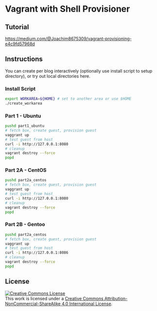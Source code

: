 # Vagrant with Shell Provisioner

## Tutorial

https://medium.com/@Joachim8675309/vagrant-provisioning-e4c9fd57968d

## Instructions

You can create per blog interactively (optionally use install script to setup directory), or try out local directories here.

### Install Script

```bash
export WORKAREA=${HOME} # set to another area or use $HOME
./create_workarea
```


### Part 1 - Ubuntu

```bash
pushd part1_ubuntu
# fetch box, create guest, provision guest
vaggrant up
# test guest from host
curl -i http://127.0.0.1:8080
# cleanup
vagrant destroy --force
popd
```

### Part 2A - CentOS

```bash
pushd part2a_centos
# fetch box, create guest, provision guest
vaggrant up
# test guest from host
curl -i http://127.0.0.1:8080
# cleanup
vagrant destroy --force
popd
```

### Part 2B - Gentoo

```bash
pushd part2a_centos
# fetch box, create guest, provision guest
vaggrant up
# test guest from host
curl -i http://127.0.0.1:8086
# cleanup
vagrant destroy --force
popd
```

## License
<a rel="license" href="http://creativecommons.org/licenses/by-nc-sa/4.0/"><img alt="Creative Commons License" style="border-width:0" src="https://i.creativecommons.org/l/by-nc-sa/4.0/88x31.png" /></a><br />This work is licensed under a <a rel="license" href="http://creativecommons.org/licenses/by-nc-sa/4.0/">Creative Commons Attribution-NonCommercial-ShareAlike 4.0 International License</a>.
